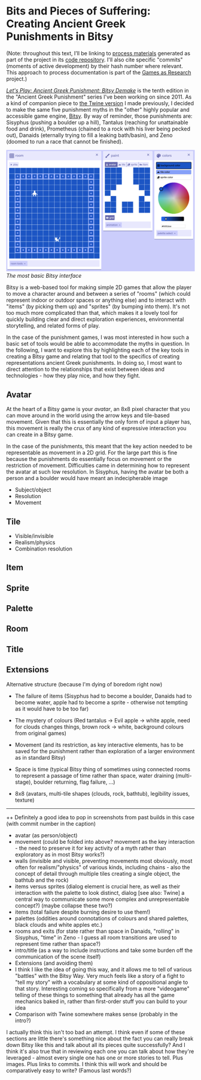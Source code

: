 # Bits and Pieces of Suffering: Creating Ancient Greek Punishments in Bitsy

(Note: throughout this text, I’ll be linking to [process materials](https://github.com/pippinbarr/lets-play-ancient-greek-punishment-bitsy-demake/blob/master/process/README.md) generated as part of the project in its [code repository](https://github.com/pippinbarr/lets-play-ancient-greek-punishment-bitsy-demake). I'll also cite specific "commits" (moments of active development) by their hash number where relevant. This approach to process documentation is part of the [Games as Research](https://www.gamesasresearch.com/) project.)

[_Let's Play: Ancient Greek Punishment: Bitsy Demake_](https://pippinbarr.github.io/lets-play-ancient-greek-punishment-bitsy-demake) is the tenth edition in the "Ancient Greek Punishment" series I've been working on since 2011. As a kind of companion piece to [the Twine version](https://pippinbarr.github.io/lets-play-ancient-greek-punishment-the-twine/) I made previously, I decided to make the same five punishment myths in the "other" highly popular and accessible game engine, [Bitsy](https://ledoux.itch.io/bitsy). By way of reminder, those punishments are: Sisyphus (pushing a boulder up a hill), Tantalus (reaching for unattainable food and drink), Prometheus (chained to a rock with his liver being pecked out), Danaids (eternally trying to fill a leaking bath/basin), and Zeno (doomed to run a race that cannot be finished).

![](images/bitsy-interface.png)  
_The most basic Bitsy interface_

Bitsy is a web-based tool for making simple 2D games that allow the player to move a character around and between a series of "rooms" (which could represent indoor or outdoor spaces or anything else) and to interact with "items" (by picking them up) and "sprites" (by bumping into them). It's not too much more complicated than that, which makes it a lovely tool for quickly building clear and direct exploration experiences, environmental storytelling, and related forms of play.

In the case of the punishment games, I was most interested in how such a basic set of tools would be able to accommodate the myths in question. In the following, I want to explore this by highlighting each of the key tools in creating a Bitsy game and relating that tool to the specifics of creating representations ancient Greek punishments. In doing so, I most want to direct attention to the relationships that exist between ideas and technologies - how they play nice, and how they fight.

## Avatar

At the heart of a Bitsy game is your _avatar_, an 8x8 pixel character that you can move around in the world using the arrow keys and tile-based movement. Given that this is essentially the only form of input a player has, this movement is really the crux of any kind of expressive interaction you can create in a Bitsy game.

In the case of the punishments, this meant that the key action needed to be representable as movement in a 2D grid. For the large part this is fine because the punishments do essentially focus on movement or the restriction of movement. Difficulties came in determining how to represent the avatar at such low resolution. In Sisyphus, having the avatar be both a person and a boulder would have meant an indecipherable image

- Subject/object
- Resolution
- Movement

## Tile

- Visible/invisible
- Realism/physics
- Combination resolution

## Item

## Sprite

## Palette

## Room

## Title

## Extensions


Alternative structure (because I'm dying of boredom right now)

- The failure of items (Sisyphus had to become a boulder, Danaids had to become water, apple had to become a sprite - otherwise not tempting as it would have to be too far)

- The mystery of colours (Red tantalus -> Evil apple -> white apple, need for clouds changes things, brown rock -> white, background colours from original games)

- Movement (and its restriction, as key interactive elements, has to be saved for the punishment rather than exploration of a larger environment as in standard Bitsy)

- Space is time (typical Bitsy thing of sometimes using connected rooms to represent a passage of time rather than space, water draining (multi-stage), boulder returning, flag failure, ...)

- 8x8 (avatars, multi-tile shapes (clouds, rock, bathtub), legibility issues, texture)


---


++ Definitely a good idea to pop in screenshots from past builds in this case (with commit number in the caption)


  - avatar (as person/object)
  - movement (could be folded into above? movement as the key interaction - the need to preserve it for key activity of a myth rather than exploratory as in most Bitsy works?)
  - walls (invisible and visible, preventing movements most obviously, most often for realism/"physics" of various kinds, including chains - also the concept of detail through multiple tiles creating a single object, the bathtub and the rock)
  - items versus sprites (dialog element is crucial here, as well as their interaction with the palette to look distinct, dialog [see also: Twine] a central way to communicate some more complex and unrepresentable concept?) (maybe collapse these two?)
  - items (total failure despite burning desire to use them!)
  - palettes (oddities around connotations of colours and shared palettes, black clouds and white apples etc.)
  - rooms and exits (for state rather than space in Danaids, "rolling" in Sisyphus, "time" in Zeno - I guess all room transitions are used to represent time rather than space?)
  - intro/title (as a way to include instructions and take some burden off the communication of the scene itself)
  - Extensions (and avoiding them)
- I think I like the idea of going this way, and it allows me to tell of various "battles" with the Bitsy Way. Very much feels like a story of a fight to "tell my story" with a vocabulary at some kind of oppositional angle to that story. Interesting coming so specifically from a more "videogame" telling of these things to something that already has all the game mechanics baked in, rather than first-order stuff you can build to your idea
- Comparison with Twine somewhere makes sense (probably in the intro?)

I actually think this isn't too bad an attempt. I think even if some of these sections are little there's something nice about the fact you can really break down Bitsy like this and talk about all its pieces quite successfully? And I think it's also true that in reviewing each one you can talk about how they're leveraged - almost every single one has one or more stories to tell. Plus images. Plus links to commits. I think this will work and should be comparatively easy to write? (Famous last words?)
